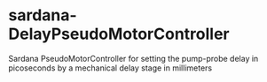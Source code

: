# sardana-DelayPseudoMotorController
Sardana PseudoMotorController for setting the pump-probe delay in picoseconds by a mechanical delay stage in millimeters
